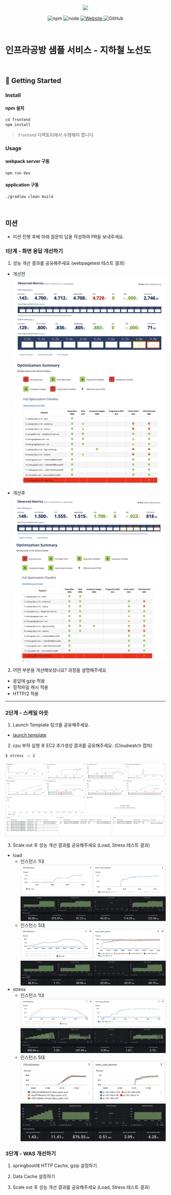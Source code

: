 <p align="center">
    <img width="200px;" src="https://raw.githubusercontent.com/woowacourse/atdd-subway-admin-frontend/master/images/main_logo.png"/>
</p>
<p align="center">
  <img alt="npm" src="https://img.shields.io/badge/npm-%3E%3D%205.5.0-blue">
  <img alt="node" src="https://img.shields.io/badge/node-%3E%3D%209.3.0-blue">
  <a href="https://edu.nextstep.camp/c/R89PYi5H" alt="nextstep atdd">
    <img alt="Website" src="https://img.shields.io/website?url=https%3A%2F%2Fedu.nextstep.camp%2Fc%2FR89PYi5H">
  </a>
  <img alt="GitHub" src="https://img.shields.io/github/license/next-step/atdd-subway-service">
</p>

<br>

# 인프라공방 샘플 서비스 - 지하철 노선도

<br>

## 🚀 Getting Started

### Install
#### npm 설치
```
cd frontend
npm install
```
> `frontend` 디렉토리에서 수행해야 합니다.

### Usage
#### webpack server 구동
```
npm run dev
```
#### application 구동
```
./gradlew clean build
```
<br>

## 미션

* 미션 진행 후에 아래 질문의 답을 작성하여 PR을 보내주세요.


### 1단계 - 화면 응답 개선하기
1. 성능 개선 결과를 공유해주세요 (webpagetest 테스트 결과)
- 개선전
![before_1.png](capture%2Fbefore_1.png)
![before_2.png](capture%2Fbefore_2.png)

- 개선후
![after_1.png](capture%2Fafter_1.png)
![after_2.png](capture%2Fafter_2.png)

2. 어떤 부분을 개선해보셨나요? 과정을 설명해주세요
- 응답에 gzip 적용
- 정적파일 캐시 적용
- HTTP/2 적용
---

### 2단계 - 스케일 아웃

1. Launch Template 링크를 공유해주세요.
- [launch template](https://ap-northeast-2.console.aws.amazon.com/ec2/home?region=ap-northeast-2#LaunchTemplateDetails:launchTemplateId=lt-054e16f3899dcf877)

2. cpu 부하 실행 후 EC2 추가생성 결과를 공유해주세요. (Cloudwatch 캡쳐)

```sh
$ stress -c 2
```
![cpu.png](capture%2Fcpu.png)

3. Scale out 후 성능 개선 결과를 공유해주세요 (Load, Stress 테스트 결과)

- load
  - 인스턴스 1대
    ![load_1_1.png](capture%2Fload_1_1.png)
    ![load_1_2.png](capture%2Fload_1_2.png)
  - 인스턴스 5대
    ![load_5_1.png](capture%2Fload_5_1.png)
    ![load_5_2.png](capture%2Fload_5_2.png)
- stress
  - 인스턴스 1대
    ![stress_1_1.png](capture%2Fstress_1_1.png)
    ![stress_1_2.png](capture%2Fstress_1_2.png)
  - 인스턴스 5대
    ![stress_5_1.png](capture%2Fstress_5_1.png)
    ![stress_5_2.png](capture%2Fstress_5_2.png)

### 3단계 - WAS 개선하기

1. springboot에 HTTP Cache, gzip 설정하기

2. Data Cache 설정하기

3. Scale out 후 성능 개선 결과를 공유해주세요 (Load, Stress 테스트 결과)
